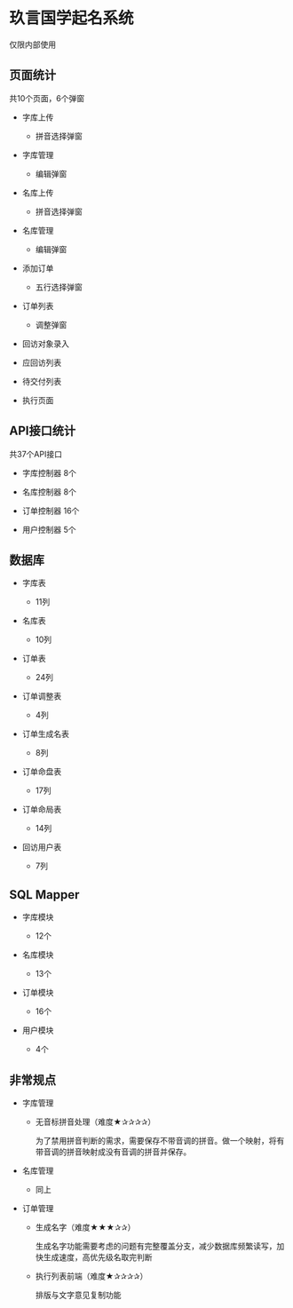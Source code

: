# 玖言国学起名系统

仅限内部使用

## 页面统计

共10个页面，6个弹窗

+ 字库上传
  + 拼音选择弹窗
  
+ 字库管理
  + 编辑弹窗

+ 名库上传
  + 拼音选择弹窗

+ 名库管理
  + 编辑弹窗

+ 添加订单
  + 五行选择弹窗

+ 订单列表
  + 调整弹窗

+ 回访对象录入

+ 应回访列表

+ 待交付列表
  
+ 执行页面

## API接口统计
共37个API接口

+ 字库控制器 8个
  
+ 名库控制器 8个

+ 订单控制器 16个

+ 用户控制器 5个

## 数据库

+ 字库表
  + 11列

+ 名库表
  + 10列

+ 订单表
  + 24列

+ 订单调整表
  + 4列

+ 订单生成名表
  + 8列

+ 订单命盘表
  + 17列

+ 订单命局表
  + 14列

+ 回访用户表
  + 7列
  
## SQL Mapper

+ 字库模块
  + 12个
  
+ 名库模块
  + 13个
  
+ 订单模块
  + 16个
  
+ 用户模块
  + 4个
  
## 非常规点

+ 字库管理
  + 无音标拼音处理（难度★✰✰✰✰）
    
    为了禁用拼音判断的需求，需要保存不带音调的拼音。做一个映射，将有带音调的拼音映射成没有音调的拼音并保存。
  
+ 名库管理
  + 同上

+ 订单管理
  + 生成名字（难度★★★✰✰）
  
    生成名字功能需要考虑的问题有完整覆盖分支，减少数据库频繁读写，加快生成速度，高优先级名取完判断
  
  + 执行列表前端（难度★✰✰✰✰）
    
    排版与文字意见复制功能
  
  